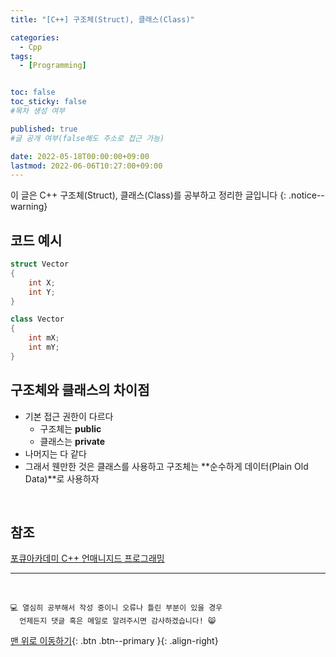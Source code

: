 ```yaml
---
title: "[C++] 구조체(Struct), 클래스(Class)" 

categories:
  - Cpp
tags:
  - [Programming]


toc: false
toc_sticky: false
#목차 생성 여부

published: true
#글 공개 여부(false해도 주소로 접근 가능)

date: 2022-05-18T00:00:00+09:00
lastmod: 2022-06-06T10:27:00+09:00
---
```


이 글은 C++ 구조체(Struct), 클래스(Class)를 공부하고 정리한 글입니다
{: .notice--warning}

## 코드 예시
```cpp
struct Vector
{
    int X;
    int Y;
}

class Vector
{
    int mX;
    int mY;
}
```

## 구조체와 클래스의 차이점
- 기본 접근 권한이 다르다
  - 구조체는 **public**
  - 클래스는 **private**
- 나머지는 다 같다
- 그래서 웬만한 것은 클래스를 사용하고 구조체는 **순수하게 데이터(Plain Old Data)**로 사용하자

<br>

## 참조
[포큐아카데미 C++ 언매니지드 프로그래밍](https://pocu-ko.teachable.com/p/comp3200)

***
<br>

    💻 열심히 공부해서 작성 중이니 오류나 틀린 부분이 있을 경우 
      언제든지 댓글 혹은 메일로 알려주시면 감사하겠습니다! 😸

[맨 위로 이동하기](#){: .btn .btn--primary }{: .align-right}